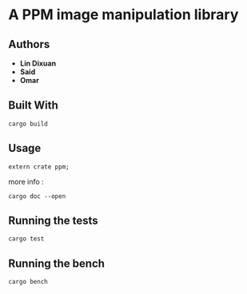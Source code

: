 # A PPM image manipulation library

## Authors

* **Lin Dixuan**
* **Said**
* **Omar**

## Built With

```
cargo build
```

## Usage
```
extern crate ppm;
```
more info :

```
cargo doc --open
```

## Running the tests

```
cargo test
```

## Running the bench

```
cargo bench
```
